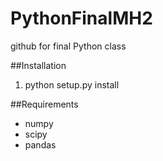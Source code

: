 # PythonFinalMH2
github for final Python class 

##Installation
1. python setup.py install

##Requirements
* numpy
* scipy
* pandas
